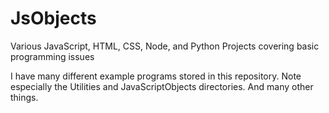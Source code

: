 JsObjects
========

Various JavaScript, HTML, CSS, Node, and Python Projects covering basic programming issues

I have many different example programs stored in this 
repository. Note especially the Utilities and JavaScriptObjects
directories. And many other things.
